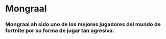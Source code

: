 # Mongraal
### Mongraal ah sido uno de los mejores jugadores del mundo de fortnite por su forma de jugar tan agresiva.

